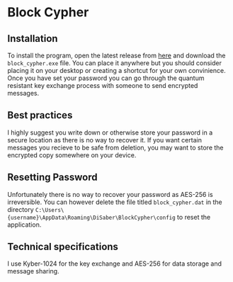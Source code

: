 # Block Cypher
## Installation 
To install the program, open the latest release from [here](https://github.com/DiSaber/block_cypher/releases/latest) and download the `block_cypher.exe` file. You can place it anywhere but you should consider placing it on your desktop or creating a shortcut for your own convinience. Once you have set your password you can go through the quantum resistant key exchange process with someone to send encrypted messages.
## Best practices
I highly suggest you write down or otherwise store your password in a secure location as there is no way to recover it. If you want certain messages you recieve to be safe from deletion, you may want to store the encrypted copy somewhere on your device.
## Resetting Password
Unfortunately there is no way to recover your password as AES-256 is irreversible. You can however delete the file titled `block_cypher.dat` in the directory `C:\Users\{username}\AppData\Roaming\DiSaber\BlockCypher\config` to reset the application.
## Technical specifications
I use Kyber-1024 for the key exchange and AES-256 for data storage and message sharing.
